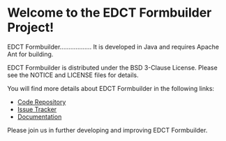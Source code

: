 Welcome to the EDCT Formbuilder Project!
=========================================

EDCT Formbuilder.................. It is developed in Java and requires Apache Ant for building.

EDCT Formbuilder is distributed under the BSD 3-Clause License. Please see the NOTICE and LICENSE files for details.

You will find more details about EDCT Formbuilder in the following links:


 * [Code Repository](https://github.com/NCIP/edct-formbuilder)
 * [Issue Tracker](https://tracker.nci.nih.gov/browse/EDCT)
 * [Documentation]()
 
 
Please join us in further developing and improving EDCT Formbuilder.
